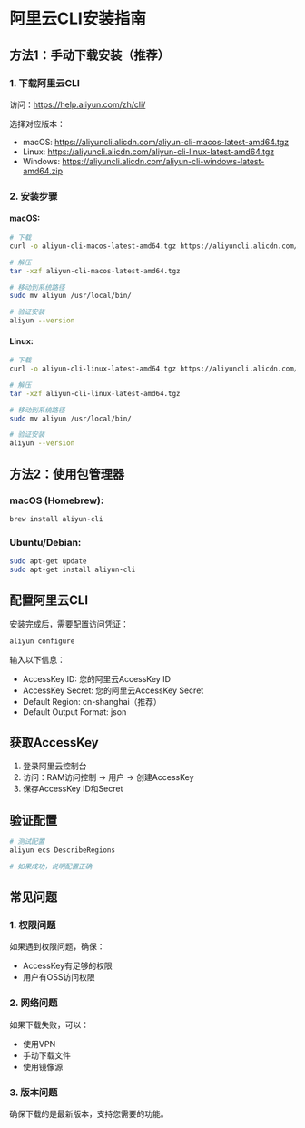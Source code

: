 # 阿里云CLI安装指南

## 方法1：手动下载安装（推荐）

### 1. 下载阿里云CLI
访问：https://help.aliyun.com/zh/cli/

选择对应版本：
- macOS: https://aliyuncli.alicdn.com/aliyun-cli-macos-latest-amd64.tgz
- Linux: https://aliyuncli.alicdn.com/aliyun-cli-linux-latest-amd64.tgz
- Windows: https://aliyuncli.alicdn.com/aliyun-cli-windows-latest-amd64.zip

### 2. 安装步骤

#### macOS:
```bash
# 下载
curl -o aliyun-cli-macos-latest-amd64.tgz https://aliyuncli.alicdn.com/aliyun-cli-macos-latest-amd64.tgz

# 解压
tar -xzf aliyun-cli-macos-latest-amd64.tgz

# 移动到系统路径
sudo mv aliyun /usr/local/bin/

# 验证安装
aliyun --version
```

#### Linux:
```bash
# 下载
curl -o aliyun-cli-linux-latest-amd64.tgz https://aliyuncli.alicdn.com/aliyun-cli-linux-latest-amd64.tgz

# 解压
tar -xzf aliyun-cli-linux-latest-amd64.tgz

# 移动到系统路径
sudo mv aliyun /usr/local/bin/

# 验证安装
aliyun --version
```

## 方法2：使用包管理器

### macOS (Homebrew):
```bash
brew install aliyun-cli
```

### Ubuntu/Debian:
```bash
sudo apt-get update
sudo apt-get install aliyun-cli
```

## 配置阿里云CLI

安装完成后，需要配置访问凭证：

```bash
aliyun configure
```

输入以下信息：
- AccessKey ID: 您的阿里云AccessKey ID
- AccessKey Secret: 您的阿里云AccessKey Secret
- Default Region: cn-shanghai（推荐）
- Default Output Format: json

## 获取AccessKey

1. 登录阿里云控制台
2. 访问：RAM访问控制 → 用户 → 创建AccessKey
3. 保存AccessKey ID和Secret

## 验证配置

```bash
# 测试配置
aliyun ecs DescribeRegions

# 如果成功，说明配置正确
```

## 常见问题

### 1. 权限问题
如果遇到权限问题，确保：
- AccessKey有足够的权限
- 用户有OSS访问权限

### 2. 网络问题
如果下载失败，可以：
- 使用VPN
- 手动下载文件
- 使用镜像源

### 3. 版本问题
确保下载的是最新版本，支持您需要的功能。
